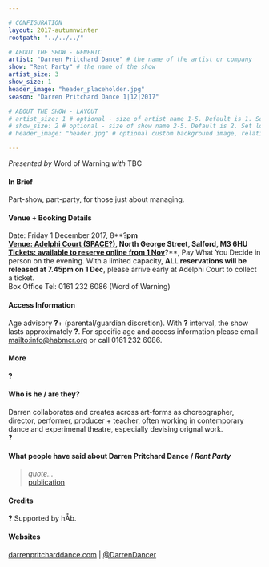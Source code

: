```yaml
---

# CONFIGURATION
layout: 2017-autumnwinter
rootpath: "../../../"

# ABOUT THE SHOW - GENERIC
artist: "Darren Pritchard Dance" # the name of the artist or company
show: "Rent Party" # the name of the show
artist_size: 3
show_size: 1
header_image: "header_placeholder.jpg"
season: "Darren Pritchard Dance 1|12|2017"

# ABOUT THE SHOW - LAYOUT
# artist_size: 1 # optional - size of artist name 1-5. Default is 1. Set longer names to lower values
# show_size: 2 # optional - size of show name 2-5. Default is 2. Set longer names to lower values
# header_image: "header.jpg" # optional custom background image, relative to current page

---
```

*Presented by* Word of Warning *with* TBC      
           
#### In Brief     
Part-show, part-party, for those just about managing.       
        
#### Venue + Booking Details       
Date: Friday 1 December 2017, 8**?**pm              
<a href="http://www.google.co.uk/maps/place/M3+6HU" target="_blank">Venue: Adelphi Court (SPACE?)</a>, North George Street, Salford, M3 6HU          
<a href="http://www.wegottickets.com/wordofwarning" target="_blank">Tickets: available to reserve online from 1 Nov</a>**?**, Pay What You Decide in person on the evening. With a limited capacity, **ALL reservations will be released at 7.45pm on 1 Dec**, please arrive early at Adelphi Court to collect a ticket.          
Box Office Tel: 0161 232 6086 (Word of Warning)             
              
#### Access Information          
Age advisory **?**+ (parental/guardian discretion). With **?** interval, the show lasts approximately **?**. For specific age and access information please email <mailto:info@habmcr.org> or call 0161 232 6086.          
            
#### More            
**?**        
        
#### Who is he / are they?        
Darren collaborates and creates across art-forms as choreographer, director, performer, producer + teacher, often working in contemporary dance and experimenal theatre, especially devising orignal work.    
**?**       
          
#### What people have said about Darren Pritchard Dance / *Rent Party*         
>*quote…*<br><a href="http://URL" target="_blank">publication</a>         
        
#### Credits         
**?** Supported by hÅb.        
          
#### Websites       
<a href="http://darrenpritcharddance.com" target="_blank">darrenpritcharddance.com</a> | <a href="http://twitter.com/DarrenDancer" target="_blank">@DarrenDancer</a>
